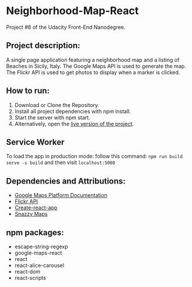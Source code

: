 # Neighborhood-Map-React
Project #8 of the Udacity Front-End Nanodegree.

## Project description:
A single page application featuring a neighborhood map and a listing of Beaches in Sicily, Italy. The Google Maps API is used to generate the map. The Flickr API is used to get photos to display when a marker is clicked.

## How to run:
1. Download or Clone the Repository.
2. Install all project dependencies with npm install.
3. Start the server with npm start.
4. Alternatively, open the [live version of the project](https://vkk675ojy.codesandbox.io/).

## Service Worker
To load the app in production mode: follow this command: `npm run build` `serve -s build` and then visit `localhost:5000`


## Dependencies and Attributions:
- [Google Maps Platform Documentation](https://developers.google.com/maps/documentation/)
- [Flickr API](https://www.flickr.com/services/developer/api/)
- [Create-react-app](https://github.com/facebook/create-react-app)
- [Snazzy Maps](https://snazzymaps.com/)

## npm packages:
- escape-string-regexp
- google-maps-react
- react
- react-alice-carousel
- react-dom
- react-scripts
